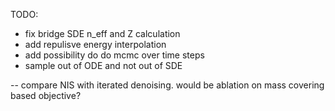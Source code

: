 TODO:

- fix bridge SDE n_eff and Z calculation
- add repulisve energy interpolation
- add possibility do do mcmc over time steps
- sample out of ODE and not out of SDE


-- compare NIS with iterated denoising. would be ablation on mass covering based objective?